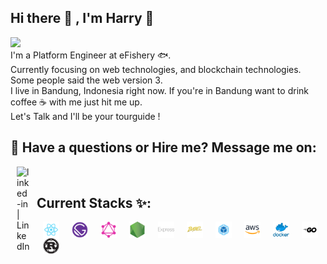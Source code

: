 ## Hi there 👋 , I'm Harry 🦊
<img width="150" src="https://hryer.dev/static/f66ac6e383dffaf71951359edcd776c6/69a04/harry_cartoon.png" />
<br />
I'm a Platform Engineer at eFishery 🐟. <br />
Currently focusing on web technologies, and blockchain technologies. Some people said the web version 3. <br />
I live in Bandung, Indonesia right now. If you're in Bandung want to drink coffee ☕  with me just hit me up. <br />
Let's Talk and I'll be your tourguide !<br />

## 🤙 Have a questions or Hire me? Message me on:

[<img align="left" alt="linked-in | LinkedIn" width="22px" src="https://www.flaticon.com/svg/static/icons/svg/174/174857.svg" style="margin:0 10px"/>][linkedin]

<br />

## Current Stacks ✨:

<img align="left" alt="React" width="26px" src="https://raw.githubusercontent.com/github/explore/80688e429a7d4ef2fca1e82350fe8e3517d3494d/topics/react/react.png" style="margin:0 10px"/>
<img align="left" alt="Gatsby" width="26px" src="https://raw.githubusercontent.com/github/explore/e94815998e4e0713912fed477a1f346ec04c3da2/topics/gatsby/gatsby.png" style="margin:0 10px"/>
<img align="left" alt="GraphQL" width="26px" src="https://raw.githubusercontent.com/github/explore/80688e429a7d4ef2fca1e82350fe8e3517d3494d/topics/graphql/graphql.png" style="margin:0 10px"/>
<img align="left" alt="Node.js" width="26px" src="https://raw.githubusercontent.com/github/explore/80688e429a7d4ef2fca1e82350fe8e3517d3494d/topics/nodejs/nodejs.png" style="margin:0 10px"/>
<img align="left" alt="Express.js" width="26px" src="https://raw.githubusercontent.com/github/explore/80688e429a7d4ef2fca1e82350fe8e3517d3494d/topics/express/express.png" style="margin:0 10px"/>
<img align="left" alt="babeljs" width="26px" src="https://raw.githubusercontent.com/github/explore/cb39e2385dfcec8a661d01bfacff6b1e33bbaa9d/topics/babel/babel.png" style="margin:0 10px"/>
<img align="left" alt="webpack" width="26px" src="https://raw.githubusercontent.com/github/explore/80688e429a7d4ef2fca1e82350fe8e3517d3494d/topics/webpack/webpack.png" style="margin:0 10px"/>
<img align="left" alt="aws" width="26px" src="https://raw.githubusercontent.com/github/explore/fbceb94436312b6dacde68d122a5b9c7d11f9524/topics/aws/aws.png" style="margin:0 10px"/>
<img align="left" alt="docker" width="26px" src="https://raw.githubusercontent.com/github/explore/80688e429a7d4ef2fca1e82350fe8e3517d3494d/topics/docker/docker.png" style="margin:0 10px"/>
<img align="left" alt="golang" width="26px" src="https://raw.githubusercontent.com/github/explore/80688e429a7d4ef2fca1e82350fe8e3517d3494d/topics/go/go.png" style="margin:0 10px"/>
<img align="left" alt="rust" width="26px" src="https://raw.githubusercontent.com/github/explore/80688e429a7d4ef2fca1e82350fe8e3517d3494d/topics/rust/rust.png" style="margin:0 10px"/>

<br />


[linkedin]: https://www.linkedin.com/in/hryer/
